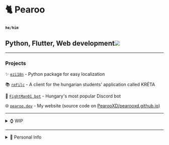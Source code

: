 # 🐈 Pearoo
### <sup>`he/him`</sup>
## Python, Flutter, Web development![](https://hit.yhype.me/github/profile?user_id=63553775)
------
### Projects

✨ [`ezi18n`](https://pypi.org/projects/ezi18n) - Python package for easy localization

📚 [`reFilc`](https://refilc.hu/) - A client for the hungarian students' application called KRÉTA

🤖 [`FightMan01 bot`](https://fightman01bot.hu/) - Hungary's most popular Discord bot

🌐 [`pearoo.dev`](https://pearoo.dev/) - My website (source code on [PearooXD/pearooxd.github.io](https://github.com/PearooXD/pearooxd.github.io))

------
<details>
  <summary>⌚ WIP</summary>
<sup>(some projects I'm working on, BTS)</sup>

## Codename: Lumin
- Refactoring code of FightMan01 bot and making it international

## reFilc UwU mode
- For all of the silly boys out there

## ezer24 & ezer23
- My hungarian youtube channels
- [`Website`](https://ezer24.pearoo.dev/)
</details>

-------
<details>
  <summary>👤 Personal Info</summary>

👋 My name is **Dominik**, I'm a Hungarian high school student, learning software development.

📍 I live in **Budapest**, the capital of Hungary.

💬 I speak **English** as a second language, and I want to learn how to speak Russian, Polish, German and Japanese in the future.

🤔 You might know me from Discord, as I'm active in Sound's World, and I was active in No Text To Speech's server.
</details>
